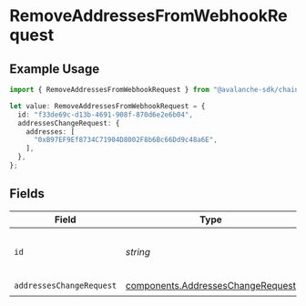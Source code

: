 # RemoveAddressesFromWebhookRequest

## Example Usage

```typescript
import { RemoveAddressesFromWebhookRequest } from "@avalanche-sdk/chainkit/models/operations";

let value: RemoveAddressesFromWebhookRequest = {
  id: "f33de69c-d13b-4691-908f-870d6e2e6b04",
  addressesChangeRequest: {
    addresses: [
      "0xB97EF9Ef8734C71904D8002F8b6Bc66Dd9c48a6E",
    ],
  },
};
```

## Fields

| Field                                                                                  | Type                                                                                   | Required                                                                               | Description                                                                            | Example                                                                                |
| -------------------------------------------------------------------------------------- | -------------------------------------------------------------------------------------- | -------------------------------------------------------------------------------------- | -------------------------------------------------------------------------------------- | -------------------------------------------------------------------------------------- |
| `id`                                                                                   | *string*                                                                               | :heavy_check_mark:                                                                     | The webhook identifier.                                                                | f33de69c-d13b-4691-908f-870d6e2e6b04                                                   |
| `addressesChangeRequest`                                                               | [components.AddressesChangeRequest](../../models/components/addresseschangerequest.md) | :heavy_check_mark:                                                                     | N/A                                                                                    |                                                                                        |